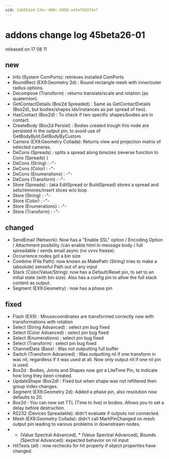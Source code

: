 ```yaml
---
uid: 1eb053ed-23ec-400c-8968-a43e758374e7
---
```


# addons change log 45beta26-01
released on 17 08 11  
## new
* Info (System ComPorts): retrieves installed ComPorts  
* RoundRect (EX9.Geometry 2d) : Round rectangle mesh with inner/outer radius options.  
* Decompose (Transform) : returns translate/scale and rotation (as quaternion).  
* GetContactDetails (Box2d Spreaded) : Same as GetContactDetails (Box2d), but bodies/shapes ids/instances as per spread of two).  
* HasContact (Box2d) : To check if two specific shapes/bodies are in contact.  
* CreateBody (Box2d Persist) : Bodies created trough this node are persisted in the output pin, to avoid use of GetBodyById,GetBodyByCustom.   
* Camera (EX9.Geometry Collada): Returns view and projection matrix of selected cameras.  
* DeCons (Spreads) : splits a spread along binsizes (reverse function to <span class="node">Cons (Spreads)</span> )  
* DeCons (String) : -"-  
* DeCons (Color) : -"-  
* DeCons (Enumerations) : -"-  
* DeCons (Transform) : -"-  
* Store (Spreads) : (aka EditSpread or BuildSpread) stores a spread and sets/removes/insert slices w/o loop  
* Store (String) : -"-  
* Store (Color) : -"-  
* Store (Enumerations) : -"-  
* Store (Transform) : -"-  

## changed 
* SendEmail (Network): Now has a "Enable SSL" option / Encoding Option / Attachment posibility /can enable html in message body / full spreadable / sends email async (no vvvv freeze).  
* Occurrence nodes got a bin size  
* Combine (File Path): now known as MakePath (String) tries to make a (absolute) senseful Path out of any input  
* Stack (Color/Value/String): now has a Default/Reset pin, to set to an initial state (with bin size). Also has a config pin to allow the full stack content as output.  
* Segment (EX9.Geometry) : now has a phase pin  


## fixed
* Flash (EX9) : Mousecoordinates are transformed correctly now with transformations with rotation  
* Select (String Advanced) : select pin bug fixed  
* Select (Color Advanced) :  select pin bug fixed  
* Select (Enumerations) :  select pin bug fixed  
* Select (Transform) :  select pin bug fixed  
* ChannelData (Bass) : Was not outputting full buffer  
* Switch (Transform Advanced) : Was outputting nil if one transform in was nil, regardless if it was used at all. Now only output nil if one nil pin is used.  
* Box2d : Bodies, Joints and Shapes now got a LiteTime Pin, to indicate how long they been created.   
* UpdateShape (Box2d) : Fixed but when shape was not refiltered then group index changes.  
* Segment (EX9.Geometry 2d): Added a phase pin, also resolution now defaults to 20.  
* Box2d : You can now set TTL (Time to live) in bodies. Allows you to set a delay before destruction.  
* RS232 (Devices Spreadable): didn't evaluate if outputs not connected.  
* Mesh (EX9.Geometry Collada): didn't call MarkPinChanged on mesh output pin leading to various problems in downstream nodes.  
* + (Value Spectral Advanced), * (Value Spectral Advanced), Bounds (Spectral Advanced): expected behavior on nil input  
* HitTests (all) : now rechecks for hit properly if object properties have changed.  